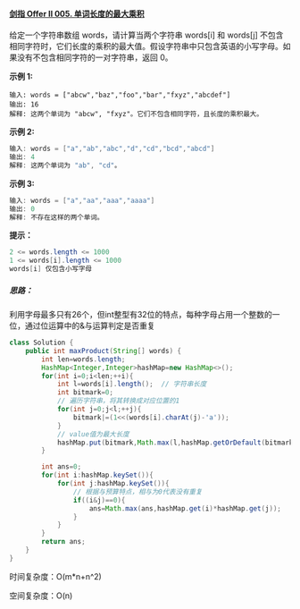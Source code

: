 #### [剑指 Offer II 005. 单词长度的最大乘积](https://leetcode.cn/problems/aseY1I/)

给定一个字符串数组 words，请计算当两个字符串 words[i] 和 words[j] 不包含相同字符时，它们长度的乘积的最大值。假设字符串中只包含英语的小写字母。如果没有不包含相同字符的一对字符串，返回 0。

**示例 1:**

~~~
输入: words = ["abcw","baz","foo","bar","fxyz","abcdef"]
输出: 16 
解释: 这两个单词为 "abcw", "fxyz"。它们不包含相同字符，且长度的乘积最大。
~~~

**示例 2:**

~~~java
输入: words = ["a","ab","abc","d","cd","bcd","abcd"]
输出: 4 
解释: 这两个单词为 "ab", "cd"。
~~~

**示例 3:**

~~~java
输入: words = ["a","aa","aaa","aaaa"]
输出: 0 
解释: 不存在这样的两个单词。
~~~

**提示：**

~~~java
2 <= words.length <= 1000
1 <= words[i].length <= 1000
words[i] 仅包含小写字母
~~~



##### 思路：

利用字母最多只有26个，但int整型有32位的特点，每种字母占用一个整数的一位，通过位运算中的&与运算判定是否重复

~~~java
class Solution {
    public int maxProduct(String[] words) {
        int len=words.length;
        HashMap<Integer,Integer>hashMap=new HashMap<>();
        for(int i=0;i<len;++i){
            int l=words[i].length();  // 字符串长度
            int bitmark=0;
            // 遍历字符串，将其转换成对应位置的1
            for(int j=0;j<l;++j){	
                bitmark|=(1<<(words[i].charAt(j)-'a'));
            }
            // value值为最大长度
            hashMap.put(bitmark,Math.max(l,hashMap.getOrDefault(bitmark,0)));
        }

        int ans=0;
        for(int i:hashMap.keySet()){
            for(int j:hashMap.keySet()){
                // 根据与预算特点，相与为0代表没有重复
                if((i&j)==0){
                    ans=Math.max(ans,hashMap.get(i)*hashMap.get(j));
                }
            }
        }
        return ans;
    }
}
~~~

时间复杂度：O(m*n+n^2)

空间复杂度：O(n)